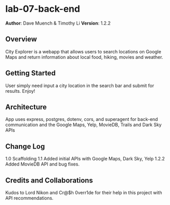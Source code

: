 # lab-07-back-end

**Author**: Dave Muench & Timothy Li
**Version**: 1.2.2

## Overview
City Explorer is a webapp that allows users to search locations on Google Maps and return information about local food, hiking, movies and weather.

## Getting Started
User simply need input a city location in the search bar and submit for results. Enjoy!

## Architecture
App uses express, postgres, dotenv, cors, and superagent for back-end communication and the Google Maps, Yelp, MovieDB, Trails and Dark Sky APIs

## Change Log
1.0 Scaffolding
1.1 Added initial APIs with Google Maps, Dark Sky, Yelp
1.2.2 Added MovieDB API and bug fixes.

## Credits and Collaborations
Kudos to Lord Nikon and Cr@$h 0verr1de for their help in this project with API recommendations.
